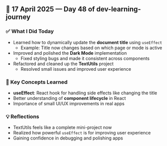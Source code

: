 ## 📅 17 April 2025 — Day 48 of dev-learning-journey

### ✅ What I Did Today
- Learned how to dynamically update the **document title** using `useEffect`
  - Example: Title now changes based on which page or mode is active
- Improved and polished the **Dark Mode** implementation
  - Fixed styling bugs and made it consistent across components
- Refactored and cleaned up the **TextUtils** project
  - Resolved small issues and improved user experience

### 🧠 Key Concepts Learned
- **useEffect**: React hook for handling side effects like changing the title
- Better understanding of **component lifecycle** in React
- Importance of small UI/UX improvements in real apps

### 💡 Reflections
- TextUtils feels like a complete mini-project now
- Realized how powerful `useEffect` is for improving user experience
- Gaining confidence in debugging and polishing apps